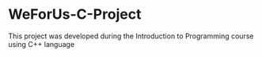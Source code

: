 # WeForUs-C-Project
This project was developed during the Introduction to Programming course using C++ language
